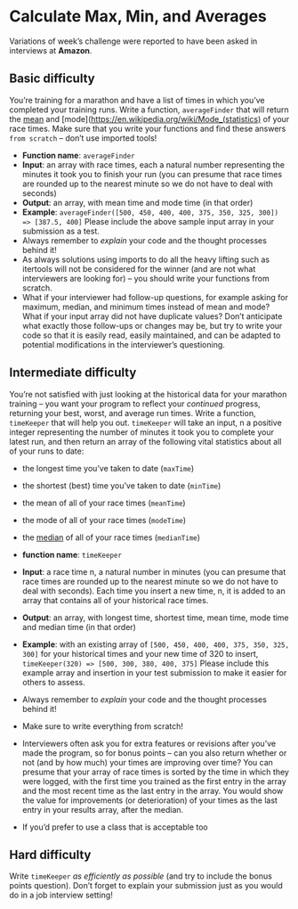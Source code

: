 # Calculate Max, Min, and Averages

Variations of week’s challenge were reported to have been asked in interviews at **Amazon**.

## Basic difficulty
You’re training for a marathon and have a list of times in which you’ve completed your training runs. Write a function, `averageFinder` that will return the [mean](https://en.wikipedia.org/wiki/Arithmetic_mean) and [mode](https://en.wikipedia.org/wiki/Mode_(statistics) of your race times. Make sure that you write your functions and find these answers `from scratch` – don’t use imported tools!

* **Function name**: `averageFinder`
* **Input**: an array with race times, each a natural number representing the minutes it took you to finish your run (you can presume that race times are rounded up to the nearest minute so we do not have to deal with seconds)
* **Output**: an array, with mean time and mode time (in that order)
* **Example**: `averageFinder([500, 450, 400, 400, 375, 350, 325, 300]) => [387.5, 400]`
    Please include the above sample input array in your submission as a test.
* Always remember to *explain* your code and the thought processes behind it!
* As always solutions using imports to do all the heavy lifting such as itertools will not be considered for the winner (and are not what interviewers are looking for) – you should write your functions from scratch.
* What if your interviewer had follow-up questions, for example asking for maximum, median, and minimum times instead of mean and mode? What if your input array did not have duplicate values? Don’t anticipate what exactly those follow-ups or changes may be, but try to write your code so that it is easily read, easily maintained, and can be adapted to potential modifications in the interviewer’s questioning.


## Intermediate difficulty

You’re not satisfied with just looking at the historical data for your marathon training – you want your program to reflect your *continued* progress, returning your best, worst, and average run times. Write a function, `timeKeeper` that will help you out. `timeKeeper` will take an input, n a positive integer representing the number of minutes it took you to complete your latest run, and then return an array of the following vital statistics about all of your runs to date:

* the longest time you’ve taken to date (`maxTime`)
* the shortest (best) time you’ve taken to date (`minTime`)
* the mean of all of your race times (`meanTime`)
* the mode of all of your race times (`modeTime`)
* the [median](https://en.wikipedia.org/wiki/Median) of all of your race times (`medianTime`)

* **function name**: `timeKeeper`
* **Input**: a race time n, a natural number in minutes (you can presume that race times are rounded up to the nearest minute so we do not have to deal with seconds). Each time you insert a new time, n, it is added to an array that contains all of your historical race times.
* **Output**: an array, with longest time, shortest time, mean time, mode time and median time (in that order)
* **Example**: with an existing array of `[500, 450, 400, 400, 375, 350, 325, 300]` for your historical times and your new time of 320 to insert, `timeKeeper(320) => [500, 300, 380, 400, 375]`
    Please include this example array and insertion in your test submission to make it easier for others to assess.
* Always remember to *explain* your code and the thought processes behind it!
* Make sure to write everything from scratch!
* Interviewers often ask you for extra features or revisions after you’ve made the program, so for bonus points – can you also return whether or not (and by how much) your times are improving over time? You can presume that your array of race times is sorted by the time in which they were logged, with the first time you trained as the first entry in the array and the most recent time as the last entry in the array. You would show the value for improvements (or deterioration) of your times as the last entry in your results array, after the median.
* If you’d prefer to use a class that is acceptable too

## Hard difficulty

Write `timeKeeper` *as efficiently as possible* (and try to include the bonus points question).
Don’t forget to explain your submission just as you would do in a job interview setting!
